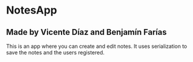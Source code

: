 # NotesApp
## Made by Vicente Díaz and Benjamín Farías
This is an app where you can create and edit notes. It uses serialization to save the notes and the users registered.
